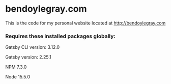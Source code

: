 # bendoylegray.com

This is the code for my personal website located at http://bendoylegray.com

### Requires these installed packages globally:
Gatsby CLI version: 3.12.0

Gatsby version: 2.25.1

NPM 7.3.0

Node 15.5.0
